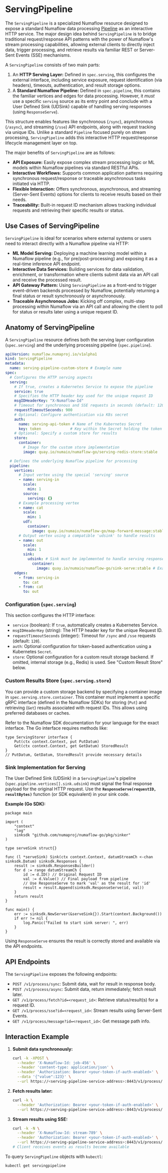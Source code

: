 # ServingPipeline

The `ServingPipeline` is a specialized Numaflow resource designed to expose a standard Numaflow data processing [Pipeline](./pipeline.md) as an interactive HTTP service. The major design idea behind `ServingPipeline` is to bridge traditional request/response API patterns with the power of Numaflow's stream processing capabilities, allowing external clients to directly inject data, trigger processing, and retrieve results via familiar REST or Server-Sent Events (SSE) mechanisms.

A `ServingPipeline` consists of two main parts:

1.  An **HTTP Serving Layer:** Defined in `spec.serving`, this configures the external interface, including service exposure, request identification (via headers), timeouts, authentication, and result storage options.
2.  A **Standard Numaflow Pipeline:** Defined in `spec.pipeline`, this contains the familiar vertices and edges for data processing. However, it *must* use a specific `serving` source as its entry point and conclude with a User Defined Sink (UDSink) capable of handling serving responses (using `ResponseServe`).

This structure enables features like synchronous (`/sync`), asynchronous (`/async`), and streaming (`/sse`) API endpoints, along with request tracking via unique IDs. Unlike a standard `Pipeline` focused purely on stream processing, `ServingPipeline` adds this interactive HTTP request/response lifecycle management layer on top.

The major benefits of `ServingPipeline` are as follows:

  * **API Exposure:** Easily expose complex stream processing logic or ML models within Numaflow pipelines via standard RESTful APIs.
  * **Interactive Workflows:** Supports common application patterns requiring synchronous request/response or traceable asynchronous tasks initiated via HTTP.
  * **Flexible Interaction:** Offers synchronous, asynchronous, and streaming (Server-Sent Events) options for clients to receive results based on their needs.
  * **Traceability:** Built-in request ID mechanism allows tracking individual requests and retrieving their specific results or status.

## Use Cases of ServingPipeline

`ServingPipeline` is ideal for scenarios where external systems or users need to interact directly with a Numaflow pipeline via HTTP:

  * **ML Model Serving:** Deploying a machine learning model within a Numaflow pipeline (e.g., for pre/post-processing) and exposing it as a real-time inference API endpoint.
  * **Interactive Data Services:** Building services for data validation, enrichment, or transformation where clients submit data via an API call and receive the processed result.
  * **API Gateway Pattern:** Using `ServingPipeline` as a front-end to trigger event-driven backends processed by Numaflow, potentially returning a final status or result synchronously or asynchronously.
  * **Traceable Asynchronous Jobs:** Kicking off complex, multi-step processing within Numaflow via an API call and allowing the client to poll for status or results later using a unique request ID.

## Anatomy of ServingPipeline

A `ServingPipeline` resource defines both the serving layer configuration (`spec.serving`) and the underlying processing pipeline (`spec.pipeline`).

```yaml
apiVersion: numaflow.numaproj.io/v1alpha1
kind: ServingPipeline
metadata:
  name: serving-pipeline-custom-store # Example name
spec:
  # Configures the HTTP serving aspects
  serving:
    # If true, creates a Kubernetes Service to expose the pipeline
    service: true
    # Specifies the HTTP header key used for the unique request ID
    msgIDHeaderKey: "X-Numaflow-Id"
    # Timeout for synchronous and SSE requests in seconds (default: 120)
    requestTimeoutSeconds: 900
    # Optional: Configure authentication via K8s secret
    auth:
      name: serving-api-token # Name of the Kubernetes Secret
      key: token             # Key within the Secret holding the token
    # Optional: Specify a custom store for results
    store:
      container:
        # Image for the custom store implementation
        image: quay.io/numaio/numaflow-go/serving-redis-store:stable

  # Defines the underlying Numaflow pipeline for processing
  pipeline:
    vertices:
      # Input vertex using the special 'serving' source
      - name: serving-in
        scale:
          min: 1
        source:
          serving: {}
      # Example processing vertex
      - name: cat
        scale:
          min: 1
        udf:
          container:
            image: quay.io/numaio/numaflow-go/map-forward-message:stable
      # Output vertex using a compatible 'udsink' to handle results
      - name: out
        scale:
          min: 1
        sink:
          udsink: # Sink must be implemented to handle serving responses
            container:
              image: quay.io/numaio/numaflow-go/sink-serve:stable # Example image
    edges:
      - from: serving-in
        to: cat
      - from: cat
        to: out
```

### Configuration (`spec.serving`)

This section configures the HTTP interface:

  * `service` (boolean): If `true`, automatically creates a Kubernetes Service.
  * `msgIDHeaderKey` (string): The HTTP header key for the unique Request ID.
  * `requestTimeoutSeconds` (integer): Timeout for `/sync` and `/sse` requests (default: `120`).
  * `auth`: Optional configuration for token-based authentication using a Kubernetes `Secret`.
  * `store`: Optional configuration for a custom result storage backend. If omitted, internal storage (e.g., Redis) is used. See "Custom Result Store" below.

### Custom Results Store (`spec.serving.store`)

You can provide a custom storage backend by specifying a container image in `spec.serving.store.container`. This container must implement a specific gRPC interface (defined in the Numaflow SDKs) for storing (`Put`) and retrieving (`Get`) results associated with request IDs. This allows using preferred databases or caches.

Refer to the Numaflow SDK documentation for your language for the exact interface. The Go interface requires methods like:

```golang
type ServingStorer interface {
	Put(ctx context.Context, put PutDatum)
	Get(ctx context.Context, get GetDatum) StoredResult
}
// PutDatum, GetDatum, StoredResult provide necessary details
```

### Sink Implementation for Serving

The User Defined Sink (UDSink) in a `ServingPipeline`'s pipeline (`spec.pipeline.vertices[].sink.udsink`) must signal the final response payload for the original HTTP request. Use the **`ResponseServe(requestID, resultBytes)`** function (or SDK equivalent) in your sink code.

**Example (Go SDK):**

```golang
package main

import (
	"context"
	"log"
	sinksdk "github.com/numaproj/numaflow-go/pkg/sinker"
)

type serveSink struct{}

func (l *serveSink) Sink(ctx context.Context, datumStreamCh <-chan sinksdk.Datum) sinksdk.Responses {
	result := sinksdk.ResponsesBuilder()
	for d := range datumStreamCh {
		id := d.ID() // Original Request ID
		val := d.Value() // Final payload from pipeline
		// Use ResponseServe to mark 'val' as the result for 'id'
		result = result.Append(sinksdk.ResponseServe(id, val))
	}
	return result
}

func main() {
	err := sinksdk.NewServer(&serveSink{}).Start(context.Background())
	if err != nil {
		log.Panic("Failed to start sink server: ", err)
	}
}
```

Using `ResponseServe` ensures the result is correctly stored and available via the API endpoints.

## API Endpoints

The `ServingPipeline` exposes the following endpoints:

  * `POST /v1/process/sync`: Submit data, wait for result in response body.
  * `POST /v1/process/async`: Submit data, return immediately; fetch result later.
  * `GET /v1/process/fetch?id=<request_id>`: Retrieve status/result(s) for a request ID.
  * `GET /v1/process/sse?id=<request_id>`: Stream results using Server-Sent Events.
  * `GET /v1/process/message?id=<request_id>`: Get message path info.

## Interaction Example

1.  **Submit data synchronously:**

    ```sh
    curl -k -XPOST \
      --header 'X-Numaflow-Id: job-456' \
      --header 'content-type: application/json' \
      --header 'Authorization: Bearer <your-token-if-auth-enabled>' \
      --data '{"value":123}' \
      --url https://<serving-pipeline-service-address>:8443/v1/process/sync
    ```

2.  **Fetch results later:**

    ```sh
    curl -k \
      --header 'Authorization: Bearer <your-token-if-auth-enabled>' \
      --url https://<serving-pipeline-service-address>:8443/v1/process/fetch?id=job-456
    ```

3.  **Stream results using SSE:**

    ```sh
    curl -k -N \
      --header 'X-Numaflow-Id: stream-789' \
      --header 'Authorization: Bearer <your-token-if-auth-enabled>' \
      --url https://<serving-pipeline-service-address>:8443/v1/process/sse?id=stream-789
    # Client receives events as results become available
    ```

To query `ServingPipeline` objects with `kubectl`:

```sh
kubectl get servingpipeline
```